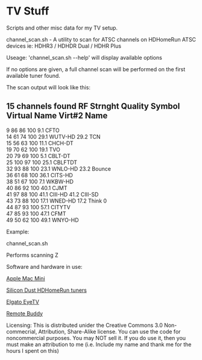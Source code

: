 TV Stuff
========
Scripts and other misc data for my TV setup.

channel_scan.sh - A utility to scan for ATSC channels on HDHomeRun ATSC devices ie: HDHR3 / HDHDR Dual / HDHR Plus

Useage: 'channel_scan.sh --help' will display available options

If no options are given, a full channel scan will be performed on the first available tuner found.

The scan output will look like this:

15 channels found
RF	Strnght	Quality	Symbol	Virtual	Name		Virt#2	Name
------------------------------------------------------------------------
9	86	86	100	9.1	CFTO												
14	61	74	100	29.1	WUTV-HD		29.2	TCN									
15	56	63	100	11.1	CHCH-DT												
19	70	62	100	19.1	TVO												
20	79	69	100	5.1	CBLT-DT												
25	100	97	100	25.1	CBLFTDT												
32	93	88	100	23.1	WNLO-HD		23.2	Bounce									
36	61	68	100	36.1	CITS-HD												
38	51	67	100	7.1	WKBW-HD												
40	86	92	100	40.1	CJMT												
41	97	88	100	41.1	CIII-HD		41.2	CIII-SD									
43	73	88	100	17.1	WNED-HD		17.2	Think		0							
44	87	93	100	57.1	CITYTV												
47	85	93	100	47.1	CFMT												
49	50	62	100	49.1	WNYO-HD												

Example: 

channel_scan.sh 

Performs scanning Z

Software and hardware in use:

[Apple Mac Mini](http://www.apple.com/ca/mac-mini/)

[Silicon Dust HDHomeRun tuners](http://www.silicondust.com/products/hdhomerun/atsc/)

[Elgato EyeTV](http://www.elgato.com/eyetv/eyetv-3)

[Remote Buddy](http://www.iospirit.com/products/remotebuddy/)


Licensing: This is distributed unider the Creative Commons 3.0 Non-commecrial, Attribution, Share-Alike license. You can use the code for noncommercial purposes. You may NOT sell it. If you do use it, then you must make an attribution to me (i.e. Include my name and thank me for the hours I spent on this)


